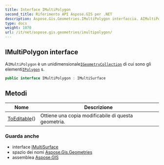 ```yaml
---
title: Interface IMultiPolygon
second_title: Riferimento API Aspose.GIS per .NET
description: Aspose.Gis.Geometries.IMultiPolygon interfaccia. AIMultiPolygon è un unidimensionaleIGeometryCollection di cui sono gli elementiIPolygon s.
type: docs
weight: 1070
url: /it/net/aspose.gis.geometries/imultipolygon/
---
```

## IMultiPolygon interface

A`IMultiPolygon` è un unidimensionale[`IGeometryCollection`](../igeometrycollection/) di cui sono gli elementi[`IPolygon`](../ipolygon/) s.

```csharp
public interface IMultiPolygon : IMultiSurface
```

## Metodi

| Nome | Descrizione |
| --- | --- |
| [ToEditable](../../aspose.gis.geometries/imultipolygon/toeditable/)() | Ottiene una copia modificabile di questa geometria. |

### Guarda anche

* interface [IMultiSurface](../imultisurface/)
* spazio dei nomi [Aspose.Gis.Geometries](../../aspose.gis.geometries/)
* assemblea [Aspose.GIS](../../)


